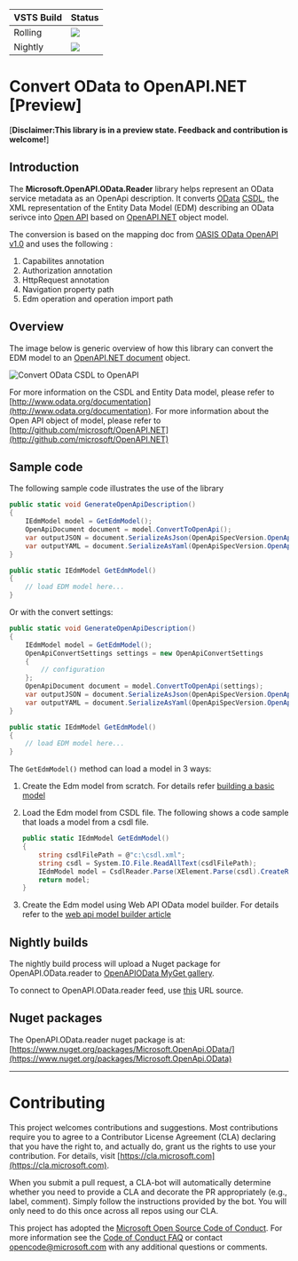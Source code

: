 
VSTS Build  | Status
--------|---------
Rolling | <img src="https://identitydivision.visualstudio.com/_apis/public/build/definitions/2cfe7ec3-b94f-4ab9-85ab-2ebff928f3fd/410/badge"/>
Nightly | <img src="https://identitydivision.visualstudio.com/_apis/public/build/definitions/2cfe7ec3-b94f-4ab9-85ab-2ebff928f3fd/427/badge"/>

# Convert OData to OpenAPI.NET [Preview]

[**Disclaimer:This library is in a preview state. Feedback and contribution is welcome!**]

## Introduction

The **Microsoft.OpenAPI.OData.Reader** library helps represent an OData service metadata as an OpenApi description. It converts [OData](http://www.odata.org) [CSDL](http://docs.oasis-open.org/odata/odata-csdl-xml/v4.01/odata-csdl-xml-v4.01.html), the XML representation of the Entity Data Model (EDM) describing an OData serivce into [Open API](https://github.com/OAI/OpenAPI-Specification) based on [OpenAPI.NET](http://aka.ms/openapi) object model.

The conversion is based on the mapping doc from [OASIS OData OpenAPI v1.0](https://www.oasis-open.org/committees/document.php?document_id=61852&wg_abbrev=odata) and uses the following :

1. Capabilites annotation
2. Authorization annotation
3. HttpRequest annotation
4. Navigation property path
5. Edm operation and operation import path

## Overview

The image below is generic overview of how this library can convert the EDM model to an [OpenAPI.NET document](https://github.com/Microsoft/OpenAPI.NET/blob/master/src/Microsoft.OpenApi/Models/OpenApiDocument.cs) object.

![Convert OData CSDL to OpenAPI](docs/images/odata-2-openapi.png "Map /// OData CSDL --> OpenAPI.NET")

For more information on the CSDL and Entity Data model, please refer to [http://www.odata.org/documentation](http://www.odata.org/documentation).
For more information about the Open API object of model, please refer to [http://github.com/microsoft/OpenAPI.NET](http://github.com/microsoft/OpenAPI.NET)

## Sample code

The following sample code illustrates the use of the library

```csharp
public static void GenerateOpenApiDescription()
{
    IEdmModel model = GetEdmModel();
    OpenApiDocument document = model.ConvertToOpenApi();
    var outputJSON = document.SerializeAsJson(OpenApiSpecVersion.OpenApi3_0);
    var outputYAML = document.SerializeAsYaml(OpenApiSpecVersion.OpenApi3_0);
}

public static IEdmModel GetEdmModel()
{
    // load EDM model here...
}
```

Or with the convert settings:

```csharp
public static void GenerateOpenApiDescription()
{
    IEdmModel model = GetEdmModel();
    OpenApiConvertSettings settings = new OpenApiConvertSettings
    {
        // configuration
    };
    OpenApiDocument document = model.ConvertToOpenApi(settings);
    var outputJSON = document.SerializeAsJson(OpenApiSpecVersion.OpenApi3_0);
    var outputYAML = document.SerializeAsYaml(OpenApiSpecVersion.OpenApi3_0);
}

public static IEdmModel GetEdmModel()
{
    // load EDM model here...
}
```

The `GetEdmModel()` method can load a model in 3 ways:

1. Create the Edm model from scratch. For details refer [building a basic model](http://odata.github.io/odata.net/#02-01-build-basic-model)

2. Load the Edm model from CSDL file. The following shows a code sample that loads a model from a csdl file.

    ```csharp
    public static IEdmModel GetEdmModel()
    {
        string csdlFilePath = @"c:\csdl.xml";
        string csdl = System.IO.File.ReadAllText(csdlFilePath);
        IEdmModel model = CsdlReader.Parse(XElement.Parse(csdl).CreateReader());
        return model;
    }
    ```

3. Create the Edm model using Web API OData model builder. For details refer to the [web api model builder article](http://odata.github.io/WebApi/#02-01-model-builder-abstract)

## Nightly builds

The nightly build process will upload a Nuget package for OpenAPI.OData.reader to [OpenAPIOData MyGet gallery](https://www.myget.org/gallery/openapiodata).

To connect to OpenAPI.OData.reader feed, use [this](https://www.myget.org/F/openapiodata/api/v3/index.json) URL source.

## Nuget packages

The OpenAPI.OData.reader nuget package is at: [https://www.nuget.org/packages/Microsoft.OpenApi.OData/](https://www.nuget.org/packages/Microsoft.OpenApi.OData)

---

# Contributing

This project welcomes contributions and suggestions.  Most contributions require you to agree to a
Contributor License Agreement (CLA) declaring that you have the right to, and actually do, grant us
the rights to use your contribution. For details, visit [https://cla.microsoft.com](https://cla.microsoft.com).

When you submit a pull request, a CLA-bot will automatically determine whether you need to provide
a CLA and decorate the PR appropriately (e.g., label, comment). Simply follow the instructions
provided by the bot. You will only need to do this once across all repos using our CLA.

This project has adopted the [Microsoft Open Source Code of Conduct](https://opensource.microsoft.com/codeofconduct/).
For more information see the [Code of Conduct FAQ](https://opensource.microsoft.com/codeofconduct/faq/) or
contact [opencode@microsoft.com](mailto:opencode@microsoft.com) with any additional questions or comments.
